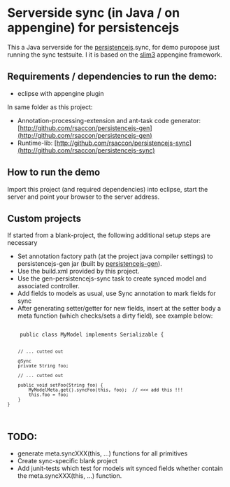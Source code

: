 Serverside sync (in Java / on appengine) for persistencejs
==========================================================

This a Java serverside for the [persistencejs](http://github.com/zef/persistencejs).sync, for demo puropose just running the sync testsuite. I it is based on the [slim3](http://code.google.com/p/slim3) appengine framework.

Requirements / dependencies to run the demo: 
--------------------------------------------
* eclipse with appengine plugin

In same folder as this project:

* Annotation-processing-extension and ant-task code generator: [http://github.com/rsaccon/persistencejs-gen](http://github.com/rsaccon/persistencejs-gen)
* Runtime-lib: [http://github.com/rsaccon/persistencejs-sync](http://github.com/rsaccon/persistencejs-sync)

How to run the demo
-------------------
Import this project (and required dependencies) into eclipse, start the server 
and point your browser to the server address.

Custom projects
---------------
If started from a blank-project, the following additional setup steps are necessary

* Set annotation factory path (at the project java compiler settings) to persistencejs-gen jar (built by [persistencejs-gen](http://github.com/rsaccon/persistencejs-gen)).
* Use the build.xml provided by this project.
* Use the gen-persistencejs-sync task to create synced model and associated controller.
* Add fields to models as usual, use Sync annotation to mark fields for sync
* After generating setter/getter for new fields, insert at the setter body a meta function (which checks/sets a dirty field), see example below:

<code>
	public class MyModel implements Serializable {
		
		// ... cutted out
		
		@Sync
    	private String foo;
		
		// ... cutted out
		
		public void setFoo(String foo) {
        	MyModelMeta.get().syncFoo(this, foo);  // <<< add this !!!
        	this.foo = foo;
    	}
    }
</code>

TODO:
-----
* generate meta.syncXXX(this, ...) functions for all primitives 
* Create sync-specific blank project
* Add junit-tests which test for models wit synced fields whether contain the meta.syncXXX(this, ...) function.


